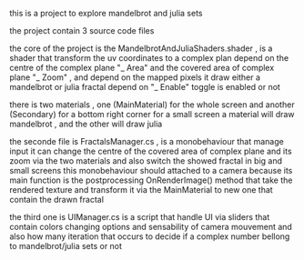 this is a project to explore mandelbrot and julia sets

the project contain 3 source code files

the core of the project is the MandelbrotAndJuliaShaders.shader , is a shader that transform the uv coordinates to a complex plan depend on the centre of the complex plane "_ Area" and the covered area of complex plane "_ Zoom" , and depend on the mapped pixels it draw either a mandelbrot or julia fractal depend on "_ Enable" toggle is enabled or not

there is two materials , one (MainMaterial) for the whole screen and another (Secondary) for a bottom right corner for a small screen a material will draw mandelbrot , and the other will draw julia

the seconde file is FractalsManager.cs , is a monobehaviour that manage input it can change the centre of the covered area of complex plane and its zoom via the two materials and also switch the showed fractal in big and small screens this monobehaviour should attached to a camera because its main function is the postprocessing OnRenderImage() method that take the rendered texture and transform it via the MainMaterial to new one that contain the drawn fractal

the third one is UIManager.cs is a script that handle UI via sliders that contain colors changing options and sensability of camera mouvement and also how many iteration that occurs to decide if a complex number bellong to mandelbrot/julia sets or not

